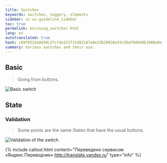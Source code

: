 ```yaml
---
title: Switches
keywords: switches, toggery, elements
sidebar: ui-ux-guideline_sidebar
toc: true
permalink: en/uiuxg_switcher.html
lang: en
autotranslated: true
hash: c69f032da8d50c27cfde221f31d82187a8e23b20938afdc50af9d648b1000e9e
summary: Various switches and their use.
---
```


## Basic

> Going from buttons.

![Basic switch](/images/pages/guides/ui-ux-guideline/uiuxg_switcher/1.png)

## State

### Validation

> Some points are the same States that have the usual buttons.

![Validation of the switch](/images/pages/guides/ui-ux-guideline/uiuxg_switcher/2.png)



{% include callout.html content="Переведено сервисом «Яндекс.Переводчик» <http://translate.yandex.ru>" type="info" %}